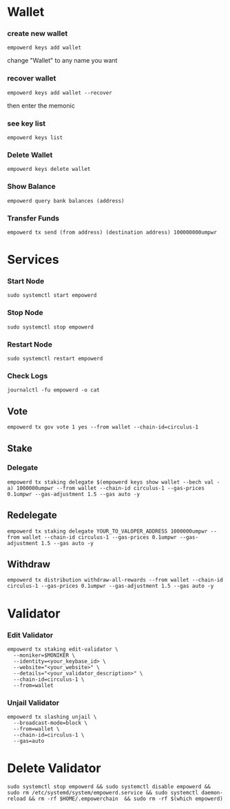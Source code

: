 # Wallet
### create new wallet
```
empowerd keys add wallet
```
change "Wallet" to any name you want

### recover wallet
```
empowerd keys add wallet --recover
```
then enter the memonic

### see key list
```
empowerd keys list
```
### Delete Wallet
```
empowerd keys delete wallet
```
### Show Balance
```
empowerd query bank balances (address)
```
### Transfer Funds
```
empowerd tx send (from address) (destination address) 100000000umpwr
```

# Services
### Start Node
```
sudo systemctl start empowerd
```
### Stop Node
```
sudo systemctl stop empowerd
```
### Restart Node
```
sudo systemctl restart empowerd
```
### Check Logs
```
journalctl -fu empowerd -o cat
```

## Vote
```
empowerd tx gov vote 1 yes --from wallet --chain-id=circulus-1
```

## Stake
### Delegate 
```
empowerd tx staking delegate $(empowerd keys show wallet --bech val -a) 1000000umpwr --from wallet --chain-id circulus-1 --gas-prices 0.1umpwr --gas-adjustment 1.5 --gas auto -y
```
## Redelegate 
```
empowerd tx staking delegate YOUR_TO_VALOPER_ADDRESS 1000000umpwr --from wallet --chain-id circulus-1 --gas-prices 0.1umpwr --gas-adjustment 1.5 --gas auto -y
```
## Withdraw
```
empowerd tx distribution withdraw-all-rewards --from wallet --chain-id circulus-1 --gas-prices 0.1umpwr --gas-adjustment 1.5 --gas auto -y
```

# Validator
### Edit Validator
```
empowerd tx staking edit-validator \
  --moniker=$MONIKER \
  --identity=<your_keybase_id> \
  --website="<your_website>" \
  --details="<your_validator_description>" \
  --chain-id=circulus-1 \
  --from=wallet
```
### Unjail Validator
```
empowerd tx slashing unjail \
  --broadcast-mode=block \
  --from=wallet \
  --chain-id=circulus-1 \
  --gas=auto
```
# Delete Validator
```
sudo systemctl stop empowerd && sudo systemctl disable empowerd && sudo rm /etc/systemd/system/empowerd.service && sudo systemctl daemon-reload && rm -rf $HOME/.empowerchain  && sudo rm -rf $(which empowerd) 
```